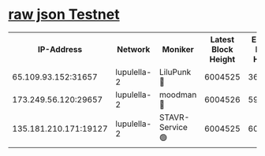 [raw json Testnet](https://rpc-check.jaclalt.stavr.tech/jaclalt/rpc-jaclalt-result.json)
=

<table><tr><th>IP-Address</th><th>Network</th><th>Moniker</th><th>Latest Block Height</th><th>Earliest Block Height</th><th>Catching Up</th><th>Tx Index</th><th>Voting Power</th><th>Scan Time</th></tr><tr><td>65.109.93.152:31657</td><td>lupulella-2</td><td>LiluPunk 🔴</td><td>6004525</td><td>3688866</td><td>False</td><td>on</td><td>685133</td><td>2024-01-02T04:31:51.757254877UTC</td></tr><tr><td>173.249.56.120:29657</td><td>lupulella-2</td><td>moodman 🔴</td><td>6004526</td><td>5904526</td><td>False</td><td>off</td><td>769094</td><td>2024-01-02T04:31:58.293562902UTC</td></tr><tr><td>135.181.210.171:19127</td><td>lupulella-2</td><td>STAVR-Service 🟢</td><td>6004525</td><td>6003401</td><td>False</td><td>on</td><td>0</td><td>2024-01-02T04:31:51.443579694UTC</td></tr></table>
